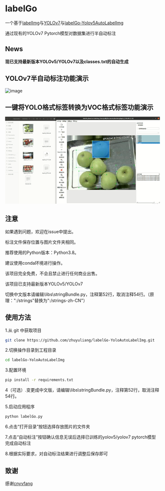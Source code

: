 # labelGo

<p>一个基于<a href="https://github.com/tzutalin/labelImg">labelImg</a>与<a href="https://github.com/WongKinYiu/yolov7">YOLOv7</a>与<a href="https://github.com/cnyvfang/labelGo-Yolov5AutoLabelImg">labelGo-Yolov5AutoLabelImg</a></p>
<p>通过现有的YOLOv7 Pytorch模型对数据集进行半自动标注</p>

## News
**现已支持最新版本YOLOv5/YOLOv7以及classes.txt的自动生成**

## YOLOv7半自动标注功能演示
![image](https://github.com/zhuyuliang/labelGo-YoloAutoLabelImg/blob/master/demo/demo1.gif) 
## 一键将YOLO格式标签转换为VOC格式标签功能演示
![image](https://github.com/zhuyuliang/labelGo-YoloAutoLabelImg/blob/master/demo/demo2.gif) 

## 注意
<p>如果遇到问题，欢迎在issue中提出。</p>
<p>标注文件保存位置与图片文件夹相同。</p>
<p>推荐使用的Python版本：Python3.8。</p>
<p>建议使用conda环境进行操作。</p>
<p>该项目完全免费，不会且禁止进行任何商业出售。</p>
<p>该项目已支持最新版本YOLOv5/YOLOv7</p>
<p>切换中文版本请编辑\libs\stringBundle.py，注释第52行，取消注释54行。（原理：":/strings"替换为":/strings-zh-CN"）</p>


## 使用方法
<p>1.从 git 中获取项目</p>

```bash
git clone https://github.com/zhuyuliang/labelGo-YoloAutoLabelImg.git
```

<p>2.切换操作目录到工程目录</p>

```bash
cd labelGo-YoloAutoLabelImg
```

<p>3.配置环境</p>

```bash
pip install -r requirements.txt
```

<p>4（可选）.变更成中文版，请编辑\libs\stringBundle.py，注释第52行，取消注释54行。</p>

<p>5.启动应用程序</p>

```bash
python labelGo.py
```
<p>6.点击“打开目录”按钮选择存放图片的文件夹</p>

<p>7.点击“自动标注”按钮确认信息无误后选择已训练的yolov5/yolov7 pytorch模型完成自动标注</p>

<p>8.根据实际要求，对自动标注结果进行调整后保存即可</p>

## 致谢
感谢[cnyvfang](https://github.com/cnyvfang/labelGo-Yolov5AutoLabelImg)
